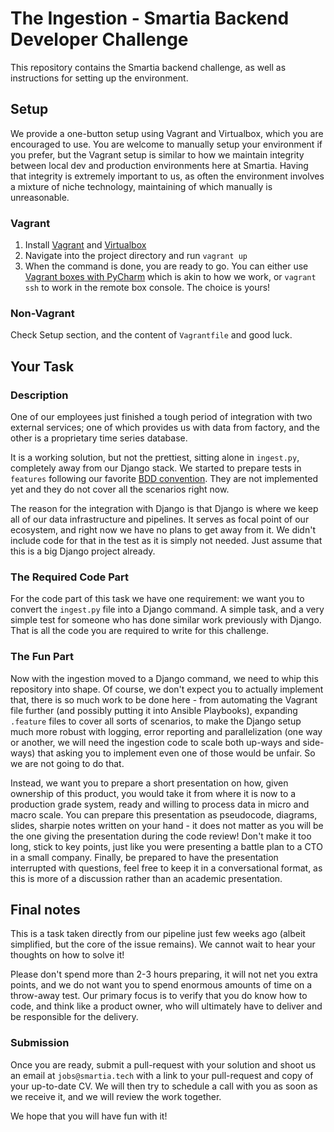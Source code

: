 # The Ingestion - Smartia Backend Developer Challenge

This repository contains the Smartia backend challenge, as well as instructions for setting up the environment.

## Setup
We provide a one-button setup using Vagrant and Virtualbox, which you are encouraged to use. You are
welcome to manually setup your environment if you prefer, but the Vagrant setup is similar to how we 
maintain integrity between local dev
and production environments here at Smartia. Having that integrity is
extremely important to us, as often the environment involves a mixture
of niche technology, maintaining of which manually is unreasonable.

### Vagrant
1. Install [Vagrant](https://www.vagrantup.com/) and 
[Virtualbox](https://www.virtualbox.org/wiki/Downloads)
2. Navigate into the project directory and run `vagrant up`
3. When the command is done, you are ready to go. You can either use [Vagrant
boxes with PyCharm](https://www.jetbrains.com/help/pycharm/vagrant-support.html)
which is akin to how we work, or `vagrant ssh` to work in the remote box
console. The choice is yours!

### Non-Vagrant
Check Setup section, and the content of `Vagrantfile` and good luck.

## Your Task

### Description
One of our employees just finished a tough period of integration with two
external services; one of which provides us with data from factory, and the 
other is a proprietary time series database. 

It is a working solution, but not the prettiest, sitting alone in `ingest.py`, 
completely away from our Django stack. We started to prepare tests in `features` 
following our favorite [BDD convention](https://behave.readthedocs.io/en/latest/). 
They are not implemented yet and they do not cover all the scenarios right now.

The reason for the integration with Django is that Django is where we keep all of our
data infrastructure and pipelines. It serves as focal point of our ecosystem,
and right now we have no plans to get away from it. We didn't include code for
that in the test as it is simply not needed. Just assume that this is a
big Django project already.

### The Required Code Part
For the code part of this task we have one requirement: we want you to convert the
`ingest.py` file into a Django command. A simple task, and a very simple test for
someone who has done similar work previously with Django. That is all the code you are
required to write for this challenge.

### The Fun Part
Now with the ingestion moved to a Django command, we need to whip this repository
into shape. Of course, we don't expect you to actually implement that, there
is so much work to be done here - from automating the Vagrant file further
(and possibly putting it into Ansible Playbooks), expanding `.feature` files to cover
all sorts of scenarios, to make the Django setup much more robust with logging, error
reporting and parallelization (one way or another, we will need the ingestion
code to scale both up-ways and side-ways) that asking you to implement even
one of those would be unfair. So we are not going to do that.

Instead, we want you to prepare a short presentation on how, given ownership of
this product, you would take it from where it is now to a production grade system,
ready and willing to process data in micro and macro scale. You can prepare this
presentation as pseudocode, diagrams, slides, sharpie notes written on your hand - it 
does not matter as you will be the one giving the presentation during the code 
review! 
Don't make it too long, stick to key points, just like you were
presenting a battle plan to a CTO in a small company. Finally, be prepared to have
the presentation interrupted with questions, feel free to keep it in a conversational
format, as this is more of a discussion rather than an academic presentation.

## Final notes
This is a task taken directly from our pipeline just few weeks ago (albeit
simplified, but the core of the issue remains). We cannot wait to hear your 
thoughts on how to solve it! 

Please don't spend more than 2-3 hours preparing, it will not net you extra points, 
and we do not want you to spend enormous amounts of time on a throw-away test. 
Our primary focus is to verify that you do know how to code, and think like a product
owner, who will ultimately have to deliver and be responsible for the delivery.

### Submission
Once you are ready, submit a pull-request with your solution and shoot us an email at 
`jobs@smartia.tech` with a link to your pull-request and copy of your up-to-date CV. We
will then try to schedule a call with you as soon as we receive it, and we will review
the work together.

We hope that you will have fun with it! 

